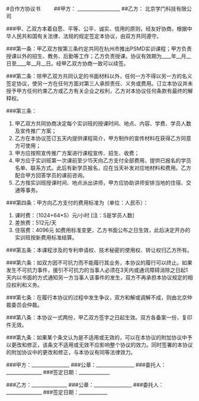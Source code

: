 #合作方协议书
　　
##甲方： __________________
##乙方： 北京学门科技有限公司

###甲、乙双方本着自愿、平等、公平、诚实、信用的原则，经友好协商，根据中华人民共和国有关法律、法规的规定签定本协议，由双方共同遵守。

###第一条：甲乙双方按第三条约定共同在杭州市推出PSMD实训课程；甲方负责授课以外的招生、教务、后勤等工作；乙方负责授课。协议有效期为\_\_\_\_年\_\_月\_\_日至\_\_\_\_年\_\_月\_\_日。经甲乙双方协商一致可以续签。

###第二条：除甲乙双方共同认定的书面材料以外，任何一方不得以另一方的名义签定协议，使另一方在任何方面对第三人承担责任、义务或费用。订立本协议并未授予甲方任何约束乙方或乙方有关企业之权利，乙方对本协议任何条款有最终的解释权。

###第三条：
1. 甲乙双方共同协商决定每个实训班的授课时间、地点、内容、学费、学员人数及宣传推广方案； 
2. 乙方在本协议签订五天内提供课程简介，甲方制作的宣传材料在获得乙方同意方可使用；
3. 甲方应按照宣传推广方案进行课程宣传、招生、收费；
4. 甲方应于实训班第一次课前至少15天向乙方支付全部费用，提供已报名的学员名单、联系方式。此后有新学员报名，应在当天补发对应地材料和费用。乙方配合甲方回答学员的课前咨询。
5. 乙方按实训班授课时间、地点派出讲师，甲方应协助讲师安排当地的住宿、交通等事务。

###第四条：甲方向乙方支付的费用标准为（单位：人民币）：
1. 课时费：（1024+64\*S）元/小时 [注：S是学员人数]
2. 差旅费：512元/天
3. 住宿费：4096元
如费用标准变更，乙方书面公布之日生效，此后决定开办的实训班按新费用标准结算。

###第五条：本课程涉及的专利申请权、技术秘密的使用权、转让权归乙方所有。

###第六条：如双方因不可抗力而不能履行其业务，本协议的履行可以终止。如果发生不可抗力事件，援引不可抗力的当事人必须在3天内或通讯障碍消除之日起1天内以书面的方式通知另一方当事人该事件的发生，双方不再承担本协议规定的相应权利和义务。

###第七条：在履行本协议的过程中发生争议，双方和解或调解不成，则由北京仲裁委员会仲裁。

###第八条：本协议一式两份，甲乙双方签字之日起生效。双方各备案一份，复印件无效。

###第九条：如果某个条文认为是不适用或无效的，可以在本协议的附加协议中予以更改和修正，该条文不适用或无效不应影响整个协议的效力。同时签署的本协议的附加协议中的更改和修正，与本协议有同等法律效力。

###甲方：________________
###公章：________________
###委托人：_______________
###签定日期：_____________

###乙方：_______________
###公章：________________
###委托人：_______________
###签定日期：____________
　　
　　
　　